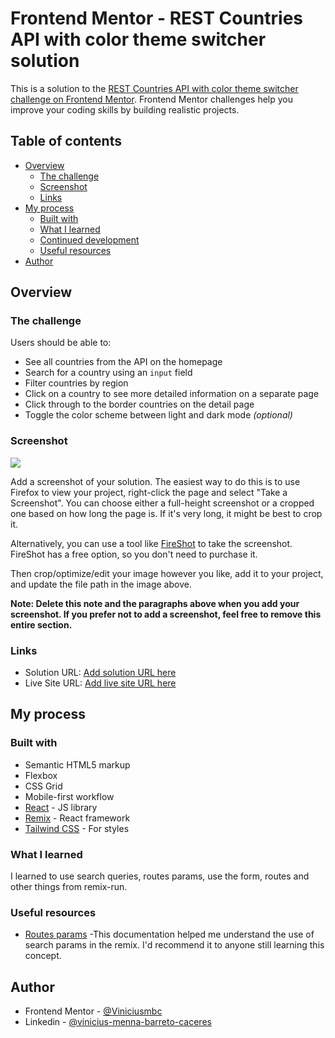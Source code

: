 # Frontend Mentor - REST Countries API with color theme switcher solution

This is a solution to the [REST Countries API with color theme switcher challenge on Frontend Mentor](https://www.frontendmentor.io/challenges/rest-countries-api-with-color-theme-switcher-5cacc469fec04111f7b848ca). Frontend Mentor challenges help you improve your coding skills by building realistic projects.

## Table of contents

- [Overview](#overview)
  - [The challenge](#the-challenge)
  - [Screenshot](#screenshot)
  - [Links](#links)
- [My process](#my-process)
  - [Built with](#built-with)
  - [What I learned](#what-i-learned)
  - [Continued development](#continued-development)
  - [Useful resources](#useful-resources)
- [Author](#author)

## Overview

### The challenge

Users should be able to:

- See all countries from the API on the homepage
- Search for a country using an `input` field
- Filter countries by region
- Click on a country to see more detailed information on a separate page
- Click through to the border countries on the detail page
- Toggle the color scheme between light and dark mode _(optional)_

### Screenshot

![](./screenshot.jpg)

Add a screenshot of your solution. The easiest way to do this is to use Firefox to view your project, right-click the page and select "Take a Screenshot". You can choose either a full-height screenshot or a cropped one based on how long the page is. If it's very long, it might be best to crop it.

Alternatively, you can use a tool like [FireShot](https://getfireshot.com/) to take the screenshot. FireShot has a free option, so you don't need to purchase it.

Then crop/optimize/edit your image however you like, add it to your project, and update the file path in the image above.

**Note: Delete this note and the paragraphs above when you add your screenshot. If you prefer not to add a screenshot, feel free to remove this entire section.**

### Links

- Solution URL: [Add solution URL here](https://github.com/Viniciusmbc/REST-Countries-API-with-color-theme-switcher)
- Live Site URL: [Add live site URL here](https://rest-countries-challenge-froentmentor.netlify.app/)

## My process

### Built with

- Semantic HTML5 markup
- Flexbox
- CSS Grid
- Mobile-first workflow
- [React](https://reactjs.org/) - JS library
- [Remix](https://remix.run/) - React framework
- [Tailwind CSS](https://tailwindcss.com/) - For styles

### What I learned

I learned to use search queries, routes params, use the form, routes and other things from remix-run.

### Useful resources

- [Routes params](https://remix.run/docs/en/v1/guides/data-loading) -This documentation helped me understand the use of search params in the remix. I'd recommend it to anyone still learning this concept.

## Author

- Frontend Mentor - [@Viniciusmbc](https://www.frontendmentor.io/profile/Viniciusmbc)
- Linkedin - [@vinicius-menna-barreto-caceres](www.linkedin.com/in/vinicius-menna-barreto-caceres)

